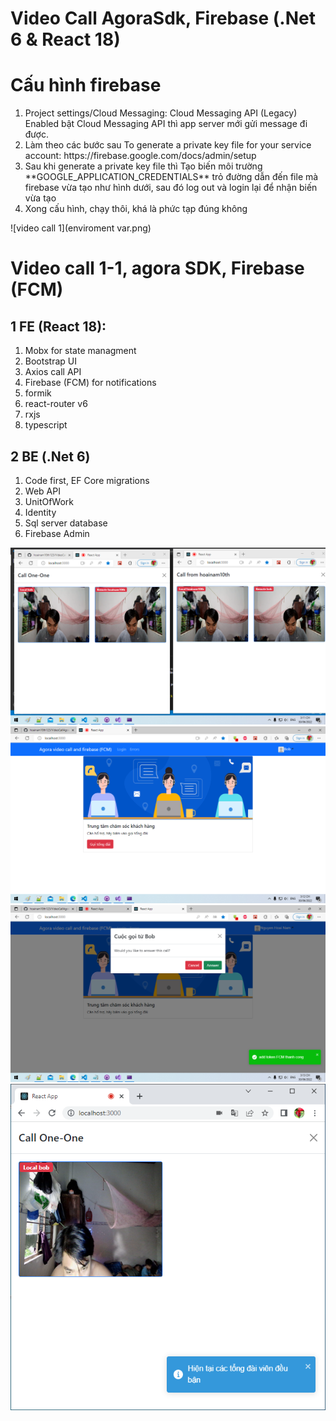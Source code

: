 # Video Call AgoraSdk, Firebase (.Net 6 & React 18)
# Cấu hình firebase
<ol>
  <li>Project settings/Cloud Messaging: Cloud Messaging API (Legacy)  Enabled
bật Cloud Messaging API thì app server mới gửi message đi được.</li>
  <li>Làm theo các bước sau To generate a private key file for your service account: https://firebase.google.com/docs/admin/setup</li>
  <li>Sau khi generate a private key file thì Tạo biến môi trường **GOOGLE_APPLICATION_CREDENTIALS** trỏ đường dẫn đến file mà firebase vừa tạo như hình dưới, sau đó log out và login lại để nhận biến vừa tạo</li>
  <li>Xong cấu hình, chạy thôi, khá là phức tạp đúng không</li>
</ol>
![video call 1](enviroment var.png)

# Video call 1-1, agora SDK, Firebase (FCM)
## 1 FE (React 18):
<ol>
  <li>Mobx for state managment</li>
  <li>Bootstrap UI</li>
  <li>Axios call API</li>
  <li>Firebase (FCM) for notifications</li>
  <li>formik</li>
  <li>react-router v6</li>
  <li>rxjs</li>
  <li>typescript</li>
</ol>

## 2 BE (.Net 6)
<ol>
  <li>Code first, EF Core migrations</li>
  <li>Web API</li>
  <li>UnitOfWork</li>
  <li>Identity</li>
  <li>Sql server database</li>
  <li>Firebase Admin</li>
</ol>

![video call 1](agora1.png)
![video call 1](agora2.png)
![video call 1](agora3.png)
![video call 1](agora4.png)
